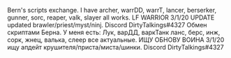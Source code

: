 Bern's scripts exchange. I have archer, warrDD, warrT, lancer, berserker, gunner, sorc, reaper, valk, slayer all works. LF WARRIOR 3/1/20 UPDATE updated brawler/priest/myst/ninj. Discord DirtyTalkings#4327
Обмен скриптами Берна. У меня есть: Лук, варДД, варкТанк ланс, берс, инж, сорк, жнец, валька, слеер все актуальные. ИЩУ ОБНОВУ ВОИНА 3/1/20 ищу апдейт крушителя/приста/миста/шинки. Discord DirtyTalkings#4327
